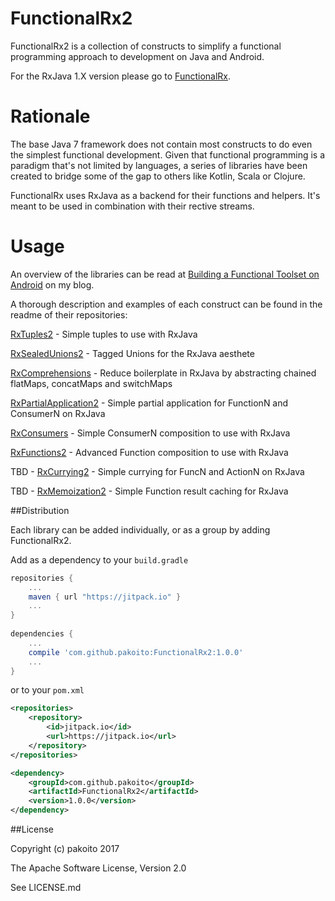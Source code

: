 # FunctionalRx2

FunctionalRx2 is a collection of constructs to simplify a functional programming approach to development on Java and Android.

For the RxJava 1.X version please go to [FunctionalRx](https://github.com/pakoito/FunctionalRx).


# Rationale

The base Java 7 framework does not contain most constructs to do even the simplest functional development. Given that functional programming is a paradigm that's not limited by languages, a series of libraries have been created to bridge some of the gap to others like Kotlin, Scala or Clojure.

FunctionalRx uses RxJava as a backend for their functions and helpers. It's meant to be used in combination with their rective streams.

# Usage

An overview of the libraries can be read at [Building a Functional Toolset on Android](http://www.pacoworks.com/2016/05/25/building-a-functional-toolset-for-android/) on my blog.

A thorough description and examples of each construct can be found in the readme of their repositories:

[RxTuples2](https://github.com/pakoito/RxTuples2) - Simple tuples to use with RxJava

[RxSealedUnions2](https://github.com/pakoito/RxSealedUnions2) - Tagged Unions for the RxJava aesthete

[RxComprehensions](https://github.com/pakoito/RxComprehensions) - Reduce boilerplate in RxJava by abstracting chained flatMaps, concatMaps and switchMaps

[RxPartialApplication2](https://github.com/pakoito/RxPartialApplication2) - Simple partial application for FunctionN and ConsumerN on RxJava

[RxConsumers](https://github.com/pakoito/RxConsumers) - Simple ConsumerN composition to use with RxJava

[RxFunctions2](https://github.com/pakoito/RxFunctions2) - Advanced Function composition to use with RxJava

TBD - [RxCurrying2](https://github.com/pakoito/RxCurrying2) - Simple currying for FuncN and ActionN on RxJava

TBD - [RxMemoization2](https://github.com/pakoito/RxMemoization2) - Simple Function result caching for RxJava

##Distribution

Each library can be added individually, or as a group by adding FunctionalRx2.

Add as a dependency to your `build.gradle`
```groovy
repositories {
    ...
    maven { url "https://jitpack.io" }
    ...
}
    
dependencies {
    ...
    compile 'com.github.pakoito:FunctionalRx2:1.0.0'
    ...
}
```
or to your `pom.xml`

```xml
<repositories>
    <repository>
        <id>jitpack.io</id>
        <url>https://jitpack.io</url>
    </repository>
</repositories>

<dependency>
    <groupId>com.github.pakoito</groupId>
    <artifactId>FunctionalRx2</artifactId>
    <version>1.0.0</version>
</dependency>
```

##License

Copyright (c) pakoito 2017

The Apache Software License, Version 2.0

See LICENSE.md
